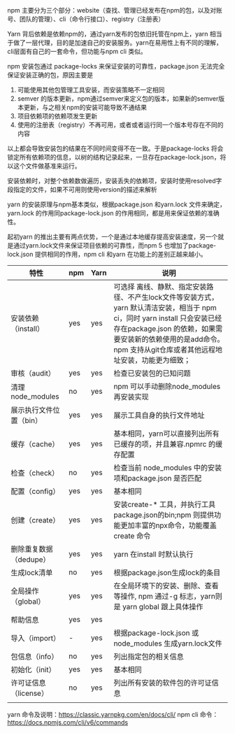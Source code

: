 npm 主要分为三个部分：website（查找、管理已经发布在npm的包，以及对账号、团队的管理）、cli（命令行接口）、registry（注册表）

Yarn 背后依赖是依赖npm的，通过yarn发布的包依旧托管在npm上，yarn 相当于做了一层代理，目的是加速自己的安装服务。yarn在易用性上有不同的理解，cli层面有自己的一套命令，但功能与npm cli 类似。

npm 安装包通过 package-locks 来保证安装的可靠性，package.json 无法完全保证安装正确的包，原因主要是 
1. 可能使用其他包管理工具安装，而安装策略不一定相同
2. semver 的版本更新，npm通过semver来定义包的版本，如果新的semver版本更新，与之相关npm的安装可能导致不通结果
3. 项目依赖项的依赖项发生更新
4. 使用的注册表（registry）不再可用，或者或者运行同一个版本号存在不同的内容

以上都会导致安装包的结果在不同时间变得不在一致。于是package-locks 将会锁定所有依赖项的信息，以树的结构记录起来，一旦存在package-lock.json，将以这个文件做基准来运行。

安装依赖时，对整个依赖数做遍历，安装丢失的依赖项，安装时使用resolved字段指定的文件，如果不可用则使用version的描述来解析

yarn 的安装原理与npm基本类似，根据package.json 和yarn.lock 文件来确定，yarn.lock 的作用同package-lock.json 的作用相同，都是用来保证依赖的准确性。

起初yarn 的推出主要有两点优势，一个是通过本地缓存提高安装速度，另一个就是通过yarn.lock文件来保证项目依赖的可靠性，而npm 5 也增加了package-lock.json 提供相同的作用，npm cli 和yarn 在功能上的差别正越来越小。



| 特性                    | npm  | Yarn | 说明                                                         |
| ----------------------- | ---- | ---- | ------------------------------------------------------------ |
| 安装依赖（install）     | yes  | yes  | 可选择 离线、静默、指定安装路径、不产生lock文件等安装方式，yarn 默认清洁安装，相当于 npm ci，同时 yarn install 只会安装已经存在package.json 的依赖，如果需要安装新的依赖使用的是add命令。npm 支持从git仓库或者其他远程地址安装，功能更为细致； |
| 审核（audit）           | yes  | yes  | 检查已安装包的已知问题                                       |
| 清理node_modules        | no   | yes  | npm 可以手动删除node_modules 再安装实现                      |
| 展示执行文件位置（bin） | yes  | yes  | 展示工具自身的执行文件地址                                   |
| 缓存（cache）           | yes  | yes  | 基本相同，yarn可以直接列出所有已缓存的项，并且兼容.npmrc 的缓存配置 |
| 检查（check）           | no   | yes  | 检查当前 node_modules 中的安装项和package.json 是否匹配      |
| 配置（config）          | yes  | yes  | 基本相同                                                     |
| 创建（create）          | yes  | yes  | 安装create-* 工具，并执行工具package.json的bin;npm 则提供功能更加丰富的npx命令，功能覆盖 create 命令 |
| 删除重复数据（dedupe）  | yes  | yes  | yarn 在install 时默认执行                                    |
| 生成lock清单            | no   | yes  | 根据package.json生成lock的条目                               |
| 全局操作（global）      | yes  | yes  | 在全局环境下的安装、删除、查看等操作, npm 通过-g 标志，yarn则是 yarn global 跟上具体操作 |
| 帮助信息                | yes  | yes  |                                                              |
| 导入（import）          | -    | yes  | 根据package-lock.json 或node_modules 生成yarn.lock文件       |
| 包信息（info）          | no   | yes  | 列出指定包的相关信息                                         |
| 初始化（init）          | yes  | yes  | 基本相同                                                     |
| 许可证信息（license）   | no   | yes  | 列出所有安装的软件包的许可证信息                             |
|                         |      |      |                                                              |

yarn 命令及说明：https://classic.yarnpkg.com/en/docs/cli/
npm cli 命令：https://docs.npmjs.com/cli/v6/commands
